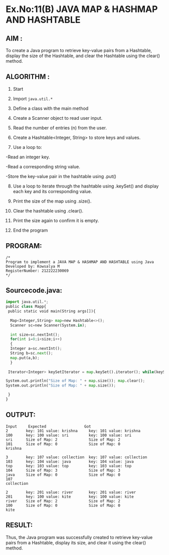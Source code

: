 # Ex.No:11(B)   JAVA MAP & HASHMAP AND HASHTABLE
## AIM :
To create a Java program to retrieve key-value pairs from a Hashtable, display the size of the Hashtable, and clear the Hashtable using the clear() method.

## ALGORITHM :

1.	Start

2.	Import `java.util.*`

3. Define a class with the main method

4.	Create a Scanner object to read user input.

5.	Read the number of entries (n) from the user.

6.	Create a Hashtable<Integer, String> to store keys and values.

7. Use a loop to:

-Read an integer key.

-Read a corresponding string value.

-Store the key-value pair in the hashtable using .put()

8. Use a loop to iterate through the hashtable using .keySet() and display each key and its corresponding value.

9. Print the size of the map using .size().

10. Clear the hashtable using .clear().

11. Print the size again to confirm it is empty.

12. End the program

## PROGRAM:
 ```
/*
Program to implement a JAVA MAP & HASHMAP AND HASHTABLE using Java
Developed by: Kowsalya M 
RegisterNumber: 212222230069
*/
```

## Sourcecode.java:
```python
import java.util.*;  
public class Mapp{  
 public static void main(String args[]){ 
     
  Map<Integer,String> map=new Hashtable<>(); 
  Scanner sc=new Scanner(System.in);
  
  int size=sc.nextInt();
  for(int i=0;i<size;i++)
  {
  Integer a=sc.nextInt();
  String b=sc.next();
  map.put(a,b);  
  } 
 
 Iterator<Integer> keySetIterator = map.keySet().iterator(); while(keySetIterator.hasNext()){ Integer key = keySetIterator.next(); System.out.println("key: " + key + " value: " + map.get(key)); }

System.out.println("Size of Map: " + map.size()); map.clear(); 
System.out.println("Size of Map: " + map.size()); 

 }  
}  
```

## OUTPUT:
```
Input	  Expected	               Got	
2        key: 101 value: krishna     key: 101 value: krishna
100      key: 100 value: sri         key: 100 value: sri
sri      Size of Map: 2              Size of Map: 2
101      Size of Map: 0              Size of Map: 0
krishna

3        key: 107 value: collection  key: 107 value: collection
103      key: 104 value: java        key: 104 value: java
top      key: 103 value: top         key: 103 value: top
104      Size of Map: 3              Size of Map: 3
java     Size of Map: 0              Size of Map: 0
107
collection

2        key: 201 value: river       key: 201 value: river
201      key: 100 value: kite        key: 100 value: kite
river    Size of Map: 2              Size of Map: 2
100      Size of Map: 0              Size of Map: 0
kite
```

## RESULT:
Thus, the Java program was successfully created to retrieve key-value pairs from a Hashtable, display its size, and clear it using the clear() method.







